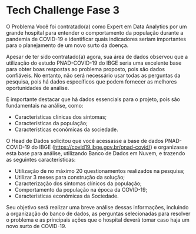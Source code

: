 # Tech Challenge Fase 3

O Problema
Você foi contratado(a) como Expert em Data Analytics por um grande hospital para entender o comportamento da população durante a pandemia de COVID-19 e identificar quais indicadores seriam importantes para o planejamento de um novo surto da doença.

Apesar de ter sido contratado(a) agora, sua área de dados observou que a utilização do estudo PNAD-COVID-19 do IBGE seria uma excelente base para obter boas respostas ao problema proposto, pois são dados confiáveis. No entanto, não será necessário usar todas as perguntas da pesquisa, pois há dados específicos que podem fornecer as melhores oportunidades de análise.

É importante destacar que há dados essenciais para o projeto, pois são fundamentais na análise, como:

- Características clínicas dos sintomas;
- Características da população;
- Características econômicas da sociedade.
  
O Head de Dados solicitou que você acessasse a base de dados PNAD-COVID-19 do IBGE (https://covid19.ibge.gov.br/pnad-covid/) e organizasse esta base para análise, utilizando Banco de Dados em Nuvem, e trazendo as seguintes características:

- Utilização de no máximo 20 questionamentos realizados na pesquisa;
- Utilizar 3 meses para construção da solução;
- Caracterização dos sintomas clínicos da população;
- Comportamento da população na época da COVID-19;
- Características econômicas da Sociedade.
   
Seu objetivo será realizar uma breve análise dessas informações, incluindo a organização do banco de dados, as perguntas selecionadas para resolver o problema e as principais ações que o hospital deverá tomar caso haja um novo surto de COVID-19.

